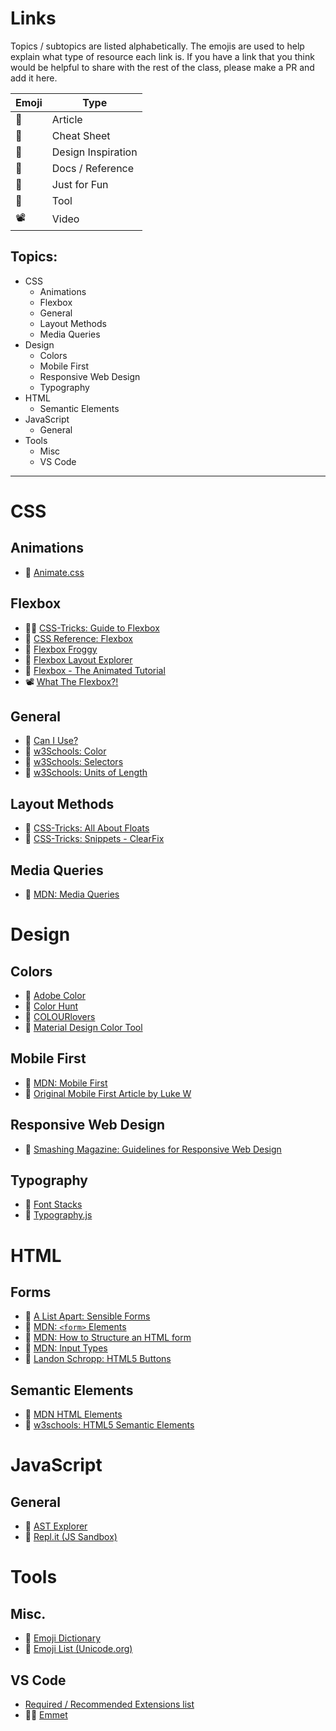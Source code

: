 # Links

Topics / subtopics are listed alphabetically. The emojis are used to help explain what type of resource each link is. If you have a link that you think would be helpful to share with the rest of the class, please make a PR and add it here. 

Emoji | Type
---|---
📰 | Article
📃 | Cheat Sheet
🎨 | Design Inspiration
📕 | Docs / Reference
👾 | Just for Fun
🔨 | Tool
📽️ | Video

## Topics:
- CSS
  - Animations
  - Flexbox
  - General
  - Layout Methods
  - Media Queries
- Design
  - Colors
  - Mobile First
  - Responsive Web Design
  - Typography
- HTML
  - Semantic Elements
- JavaScript
  - General
- Tools
  - Misc
  - VS Code

---

# CSS
  
  ## Animations
  - 👾 [Animate.css](https://daneden.github.io/animate.css/)

  ## Flexbox
  - 📃📕 [CSS-Tricks: Guide to Flexbox](https://css-tricks.com/snippets/css/a-guide-to-flexbox/)
  - 📕 [CSS Reference: Flexbox](https://cssreference.io/flexbox/)
  - 👾 [Flexbox Froggy](https://flexboxfroggy.com/)
  - 🔨 [Flexbox Layout Explorer](http://www.csstutorial.org/flex-both.html)
  - 📰 [Flexbox - The Animated Tutorial](https://medium.com/@js_tut/flexbox-the-animated-tutorial-8075cbe4c1b2?sk=fa94a4ec74ddef706e41d3011eecc184)
  - 📽️ [What The Flexbox?!](https://flexbox.io/)

  ## General
  - 🔨 [Can I Use?](https://caniuse.com/)
  - 📕 [w3Schools: Color](https://www.w3schools.com/cssref/css_colors_legal.asp)
  - 📃 [w3Schools: Selectors](https://www.w3schools.com/cssref/css_selectors.asp)
  - 📕 [w3Schools: Units of Length](https://www.w3schools.com/cssref/css_units.asp)
  
  ## Layout Methods
  - 📰 [CSS-Tricks: All About Floats](https://css-tricks.com/all-about-floats/)
  - 📰 [CSS-Tricks: Snippets - ClearFix](https://css-tricks.com/snippets/css/clear-fix/)  
 
  ## Media Queries
  - 📕 [MDN: Media Queries](https://developer.mozilla.org/en-US/docs/Web/CSS/Media_Queries/Using_media_queries#Media_features)

# Design

  ## Colors
  - 🎨 [Adobe Color](https://color.adobe.com/explore/?filter=most-popular&time=all)
  - 🎨 [Color Hunt](http://colorhunt.co/)
  - 🎨 [COLOURlovers](https://www.colourlovers.com/)
  - 🎨 [Material Design Color Tool](https://material.io/tools/color/)

  ## Mobile First
  - 📰 [MDN: Mobile First](https://developer.mozilla.org/en-US/docs/Web/Apps/Progressive/Responsive/Mobile_first)
  - 📰 [Original Mobile First Article by Luke W](https://www.lukew.com/ff/entry.asp?933)

  ## Responsive Web Design
  - 📰 [Smashing Magazine: Guidelines for Responsive Web Design](https://www.smashingmagazine.com/2011/01/guidelines-for-responsive-web-design/)

  ## Typography
  - 📃 [Font Stacks](https://css-tricks.com/snippets/css/font-stacks/)
  - 📰 [Typography.js](http://kyleamathews.github.io/typography.js/)


# HTML

  ## Forms
  - 📰 [A List Apart: Sensible Forms](https://alistapart.com/article/sensibleforms)
  - 📃 [MDN: `<form>` Elements](https://developer.mozilla.org/en-US/docs/Web/HTML/Element#Forms)
  - 📰 [MDN: How to Structure an HTML form](https://developer.mozilla.org/en-US/docs/Learn/HTML/Forms/How_to_structure_an_HTML_form)
  - 📃 [MDN: Input Types](https://developer.mozilla.org/en-US/docs/Web/HTML/Element/input#Form_%3Cinput%3E_types)
  - 📰 [Landon Schropp: HTML5 Buttons](https://davidwalsh.name/html5-buttons)

  ## Semantic Elements
  - 📕 [MDN HTML Elements](https://developer.mozilla.org/en-US/docs/Web/HTML/Element)
  - 📕 [w3schools: HTML5 Semantic Elements](https://www.w3schools.com/html/html5_semantic_elements.asp) 

# JavaScript
  ## General
  - 🔨 [AST Explorer](https://astexplorer.net/)
  - 🔨 [Repl.it (JS Sandbox)](https://repl.it/repls/GigaJauntyFormula)

# Tools

  ## Misc.
  - 👾 [Emoji Dictionary](https://emojipedia.org)
  - 👾 [Emoji List (Unicode.org)](https://unicode.org/emoji/charts/emoji-list.html)

  ## VS Code 
  - [Required / Recommended Extensions list](VSCode-Extensions.md)
  - 📕🔨 [Emmet](https://docs.emmet.io/)

